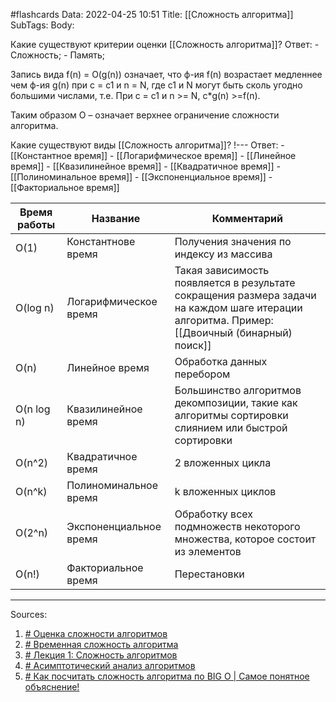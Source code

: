 #flashcards 
Data: 2022-04-25 10:51
Title: [[Сложность алгоритма]]
SubTags:
Body:


Какие существуют критерии оценки [[Сложность алгоритма]]?
Ответ:
	- Сложность;
	- Память;

Запись вида f(n) = O(g(n)) означает, что ф-ия f(n) возрастает медленнее чем ф-ия g(n) при с = с1 и n = N, где c1 и N могут быть сколь угодно большими числами, т.е. При c = c1 и n >= N, c*g(n) >=f(n).

Таким образом O – означает верхнее ограничение сложности алгоритма.



Какие существуют виды [[Сложность алгоритма]]?
!---
Ответ:
	- [[Константное время]]
	- [[Логарифмическое время]]
	- [[Линейное время]]
	- [[Квазилинейное время]]
	- [[Квадратичное время]]
	- [[Полиноминальное время]]
	- [[Экспоненциальное время]]
	- [[Факториальное время]]
<!--SR:!2023-11-03,10,510-->


Время работы | Название | Комментарий
------------ | ------------ | ------------
O(1) | Константнове время| Получения значения по индексу из массива
O(log n) | Логарифмическое время | Такая зависимость появляется в результате сокращения размера задачи на каждом шаге итерации алгоритма. Пример: [[Двоичный (бинарный) поиск]]
O(n) | Линейное время | Обработка данных перебором
O(n log n) | Квазилинейное время | Большинство алгоритмов декомпозиции, такие как алгоритмы сортировки слиянием или быстрой сортировки
O(n^2) | Квадратичное время | 2 вложенных цикла
O(n^k) | Полиноминальное время | k вложенных циклов
O(2^n) | Экспоненциальное время | Обработку всех подмножеств некоторого множества, которое состоит из элементов
O(n!) | Факториальное время | Перестановки


___


Sources:
1) [# Оценка сложности алгоритмов](https://habr.com/ru/post/104219/)
2) [# Временная сложность алгоритма](https://ru.wikipedia.org/wiki/%D0%92%D1%80%D0%B5%D0%BC%D0%B5%D0%BD%D0%BD%D0%B0%D1%8F_%D1%81%D0%BB%D0%BE%D0%B6%D0%BD%D0%BE%D1%81%D1%82%D1%8C_%D0%B0%D0%BB%D0%B3%D0%BE%D1%80%D0%B8%D1%82%D0%BC%D0%B0)
3) [# Лекция 1: Сложность алгоритмов](https://www.youtube.com/watch?v=IsaS0NmgXlg&t=39s) 
4) [# Асимптотический анализ алгоритмов](https://habr.com/ru/post/78728/)
5) [# Как посчитать сложность алгоритма по BIG O | Самое понятное объяснение!](https://www.youtube.com/watch?v=Fu4BzQNN0Qs)
